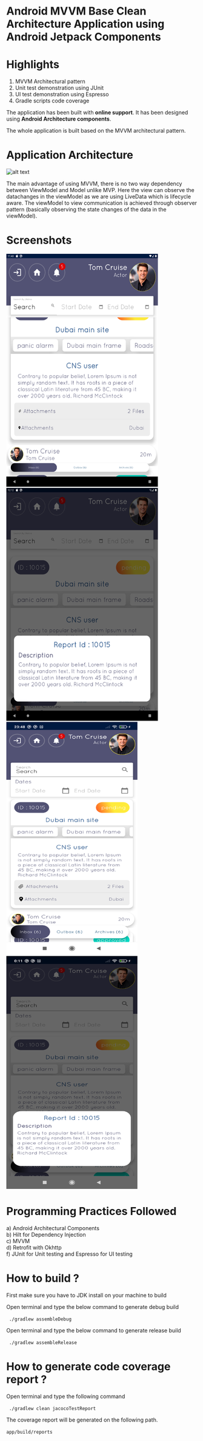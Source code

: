 # Android MVVM Base Clean Architecture Application using Android Jetpack Components

# Highlights

1. MVVM Architectural pattern
2. Unit test demonstration using JUnit
3. UI test demonstration using Espresso
4. Gradle scripts code coverage

The application has been built with **online support**. It has been designed using **Android
Architecture components**.

The whole application is built based on the MVVM architectural pattern.

# Application Architecture

![alt text](https://cdn2.scalablepath.com/_next/image?url=https%3A%2F%2Fcdn-blog.scalablepath.com%2Fuploads%2F2021%2F12%2Fmvvm-reactive-architecture-1024x937.png&w=1200&q=75)



The main advantage of using MVVM, there is no two way dependency between ViewModel and Model unlike
MVP. Here the view can observe the datachanges in the viewModel as we are using LiveData which is
lifecycle aware. The viewModel to view communication is achieved through observer pattern (basically
observing the state changes of the data in the viewModel).

# Screenshots

<img src="/Screenshots/Tab-3.png" width="400" height="615" alt="Tab-Home"/>
<img src="/Screenshots/Tab-5.png" width="400" height="615" alt="Tab-Details"/>
<img src="/Screenshots/Mobile-1.png" width="346" height="615" alt="Mobile-Home"/>
<img src="/Screenshots/Mobile-2.png" width="346" height="615" alt="Mobile-Details"/>

# Programming Practices Followed

a) Android Architectural Components <br/>
b) Hilt for Dependency Injection <br/>
c) MVVM <br/>
d) Retrofit with Okhttp <br/>
f) JUnit for Unit testing and Espresso for UI testing <br/>


# How to build ?

First make sure you have to JDK install on your machine to build <br/>

Open terminal and type the below command to generate debug build <br/>

```  ./gradlew assembleDebug ```

Open terminal and type the below command to generate release build <br/>

```  ./gradlew assembleRelease ```


# How to generate code coverage report ?

Open terminal and type the following command

``` ./gradlew clean jacocoTestReport```

The coverage report will be generated on the following path.

``` app/build/reports ```
